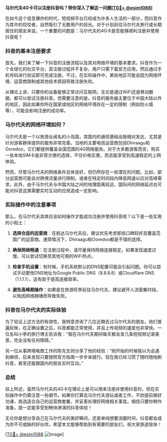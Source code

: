 **马尔代夫4G卡可以注册抖音吗？带你深入了解这一问题[[TG💪+ @esim1088](https://t.me/s/esim1088)]**

在如今这个信息爆炸的时代，短视频平台已经成为许多人生活的一部分，而抖音作为其中的佼佼者，自然吸引了无数用户的目光。对于计划前往马尔代夫旅行或长期居住的朋友来说，一个重要的问题是：马尔代夫的4G卡是否能够顺利注册并使用抖音呢？

### 抖音的基本注册要求

首先，我们来了解一下抖音的注册流程以及其对网络环境的基本要求。抖音作为一个全球化的社交平台，其注册过程并不复杂，用户只需下载官方应用，然后通过手机号码进行验证即可完成注册。不过，在实际操作中，某些地区可能会因为网络环境、运营商限制或其他技术原因导致注册失败。

从理论上讲，只要你的设备能够正常访问互联网，无论是通过WiFi还是移动数据，都可以尝试注册抖音。但需要注意的是，抖音的服务器主要位于中国大陆以外的地区，因此如果你所在国家或地区的网络环境存在一定的限制（例如防火墙等），可能会影响注册的成功率。

### 马尔代夫的网络环境如何？

马尔代夫是一个以旅游业闻名的小岛国，其国内的通信基础设施相对发达，尤其是针对游客群体提供的服务非常完善。当地的主要电信运营商包括Dhiraagu和Ooredoo，它们都提供覆盖全国范围的4G网络服务。对于大多数游客而言，购买一张本地SIM卡是非常方便的选择，不仅价格实惠，而且能享受到高速稳定的上网体验。

然而，尽管马尔代夫的网络条件总体良好，但仍然存在一些潜在的问题。比如，部分运营商可能会对跨境流量进行限制，或者在特定时间段内降低网速以应对高峰需求。此外，由于马尔代夫与中国大陆之间的地理距离较远，国际间的网络延迟也可能对抖音这类需要实时互动的应用造成一定影响。

### 实际操作中的注意事项

那么，在马尔代夫具体应该如何操作才能成功注册并使用抖音呢？以下是一些实用的小贴士：

1. **选择合适的运营商**：在抵达马尔代夫后，建议优先考虑那些口碑较好且覆盖范围广的运营商。通常情况下，Dhiraagu和Ooredoo都是不错的选择。
   
2. **确保网络畅通**：在注册过程中，请尽量保持网络连接稳定。如果发现速度过慢，可以尝试切换至其他可用的WiFi热点。
   
3. **检查手机设置**：有时候，手机系统默认的DNS配置可能会引起问题。你可以尝试手动更改DNS地址为Google Public DNS（8.8.8.8）或Cloudflare DNS（1.1.1.1），这有助于提高连接效率。
   
4. **避免高峰期操作**：如果是在旅游旺季前往马尔代夫，建议避开人流密集时段，以免因网络拥堵而导致失败。

### 抖音在马尔代夫的实际体验

为了验证上述方法的有效性，我特意咨询了几位近期去过马尔代夫的朋友。他们普遍反映，在正确设置之后，抖音都能正常使用，并且上传视频的速度也非常快。一位名叫小李的旅行博主告诉我：“我在马尔代夫期间每天都会发几条短视频记录美景，完全没有任何障碍。”

另一位从事跨境电商工作的陈先生则分享了他的经验：“刚开始的时候我以为会遇到麻烦，后来发现只要按照官方指南一步步来就行。现在我已经习惯了随时随地刷抖音，甚至还能跟国内的朋友实时互动。”

### 总结

综上所述，虽然马尔代夫的4G卡在理论上是可以用来注册并使用抖音的，但在实际操作中仍需注意一些细节。如果你打算去马尔代夫游玩或者工作，不妨提前做好功课，挑选适合自己的运营商套餐，并妥善处理好网络相关事宜。相信只要你稍作准备，就一定能享受到畅快淋漓的抖音体验！

无论你是想分享自己在马尔代夫的美好瞬间，还是单纯想要消磨时间，抖音都会成为你不可或缺的好伙伴。希望本文能够帮助到有需要的朋友们，祝大家旅途愉快！

[[TG💪+ @esim1088](https://t.me/s/esim1088) ![Image](https://i.postimg.cc/4NQfJmqS/Snipaste-2025-05-13-00-14-12.png)]